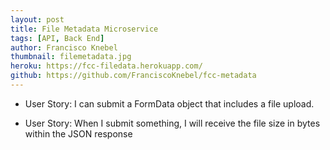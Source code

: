 ```yaml
---
layout: post
title: File Metadata Microservice
tags: [API, Back End]
author: Francisco Knebel
thumbnail: filemetadata.jpg
heroku: https://fcc-filedata.herokuapp.com/
github: https://github.com/FranciscoKnebel/fcc-metadata
---
```


- User Story: I can submit a FormData object that includes a file upload.

- User Story: When I submit something, I will receive the file size in bytes within the JSON response
